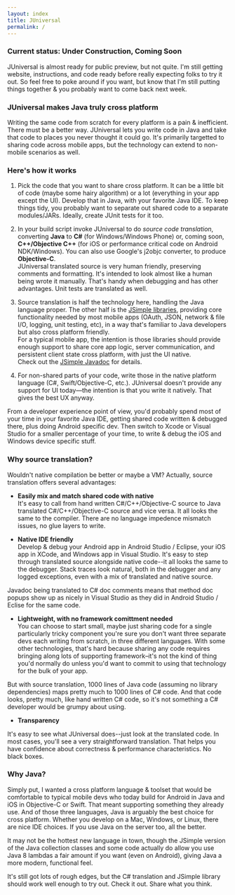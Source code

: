 ```yaml
---
layout: index
title: JUniversal
permalink: /
---
```


### Current status: Under Construction, Coming Soon ###

JUniversal is almost ready for public preview, but not quite.   I'm still getting website, instructions, and code ready before really
expecting folks to try it out.   So feel free to poke around if you want, but know that I'm still putting things together & you
probably want to come back next week.

### JUniversal makes Java truly cross platform ###

Writing the same code from scratch for every platform is a pain & inefficient.   There must be a better way.
JUniversal lets you write code in Java and take that code to places you never thought it could go.
It's primarily targetted to sharing code across mobile apps, but the technology can extend to non-mobile scenarios as well.

### Here's how it works

1. Pick the code that you want to share cross platform.  It can be a little bit of code (maybe some hairy algorithm) or a lot (everything in your app except the UI).   Develop that in Java, with your favorite Java IDE.  To keep things tidy, you probably want to separate out shared code to a separate modules/JARs.  Ideally, create JUnit tests for it too.

2. In your build script invoke JUniversal to do <i>source code translation</i>, converting <b>Java</b> to <b>C#</b> (for Windows/Windows Phone) or, coming soon, <b>C++/Objective C++</b> (for iOS or performance critical code on Android NDK/Windows).   You can also use Google's j2objc converter, to produce <b>Objective-C</b>.<br>
JUniversal translated source is very human friendly, preserving comments and formatting.   It's intended to look almost like a human being wrote it manually.   That's handy when debugging and has other advantages.   Unit tests are translated as well.

3. Source translation is half the technology here, handling the Java language proper.   The other half is the [JSimple libraries](/jsimpledoc), providing core functionality needed by most mobile apps (OAuth, JSON, network & file I/O, logging, unit testing, etc), in a way that's familiar to Java developers but also cross platform friendly.<br>
For a typical mobile app, the intention is those libraries should provide enough support to share core app logic, server communication, and persistent client state cross platform, with just the UI native.<br>
Check out the [JSimple Javadoc](/jsimpledoc) for details.

4. For non-shared parts of your code, write those in the native platform language (C#, Swift/Objective-C, etc.).   JUniversal doesn't provide any support for UI today&mdash;the intention is that you write it natively.   That gives the best UX anyway.



From a developer experience point of view, you'd probably spend most of your time in your favorite Java IDE, getting shared code written & debugged there, plus doing Android specific dev.   Then switch to Xcode or Visual Studio for a smaller percentage of your time, to write & debug the iOS and Windows device specific stuff.

### Why source translation?  ###

Wouldn't native compilation be better or maybe a VM?  Actually, source translation offers several advantages:

* <b>Easily mix and match shared code with native</b><br>  It's easy to call from hand written C#/C++/Objective-C source to Java translated C#/C++/Objective-C source and vice versa.   It all looks the same to the compiler.  There are no language impedence mismatch issues, no glue layers to write.

* <b>Native IDE friendly</b><br>
 Develop & debug your Android app in Android Studio / Eclipse, your iOS app in XCode, and Windows app in Visual Studio.   It's easy to step through translated source alongside native code--it all looks the same to the debugger.   Stack traces look natural, both in the debugger and any logged exceptions, even with a mix of translated and native source.

 Javadoc being translated to C# doc comments means that method doc popups show up as nicely in Visual Studio as they did in Android Studio / Eclise for the same code.

* <b>Lightweight, with no framework comittment needed</b><br>
You can choose to start small, maybe just sharing code for a single particularly tricky component you're sure you don't want three separate devs each writing from scratch, in three different languages.   With some other technologies, that's hard because sharing any code requires bringing along lots of supporting framework&ndash;it's not the kind of thing you'd normally do unless you'd want to commit to using that technology for the bulk of your app.

But with source translation, 1000 lines of Java code (assuming no library dependencies) maps pretty much to 1000 lines of C# code.   And that code looks, pretty much, like hand written C# code, so it's not something a C# developer would be grumpy about using.

* <b>Transparency</b><br>

It's easy to see what JUniversal does--just look at the translated code.   In most cases, you'll see a very straightforward translation.   That helps you have confidence about correctness & performance characteristics.   No black boxes.

### Why Java? ###

Simply put, I wanted a cross platform language & toolset that would be comfortable to typical mobile devs who today build for Android in Java and iOS in
Objective-C or Swift.   That meant supporting something they already use.  And of those three languages, Java is arguably the best choice for cross platform.   Whether you develop on a Mac, Windows, or Linux, there are nice IDE choices.   If you use Java on the server too, all the better.

It may not be the hottest new language in town, though the JSimple version of the Java collection classes and some code actually do allow you use Java 8 lambdas a fair amount if you want (even on Android), giving Java a more modern, functional feel.

<!---
### Comparison to other technologies ###

There are several technologies out there supporting cross platform mobile
apps, each with their pros and ons.  JUniversal is targetted to Java developers, like those already developing for Android in Java.
It uses source code translation.  Among the cross platform technologies out there, JUniversal is arguably among the most
native-like, as it produces (through translation) code in the native programming language, built/debugged/packaged with native tools.
In some ways it's like porting an Android Java app to other platforms but having a computer do the porting rather than a human being.

So if you're a web whiz who loves Javascript, and really want to build mobile apps that way, take a look at Apache Cordova.  If you love C# (and it's nice), then check out Xamarin.  If you think it'd be really cool to write for mobile in Clojure, RoboVM can help with that.   

-->

It's still got lots of rough edges, but the C# translation and JSimple library should work well enough to try out.   Check it out.   Share what you think.

